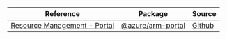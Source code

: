 | Reference | Package | Source |
|---|---|---|
|[Resource Management - Portal](arm-portal-readme.md)|[@azure/arm-portal](https://www.npmjs.com/package/@azure/arm-portal)|[Github](https://github.com/Azure/azure-sdk-for-js/blob/main/sdk/portal/arm-portal)|
